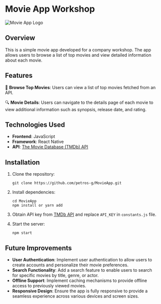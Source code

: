 
# Movie App Workshop
![Movie App Logo](https://images.unsplash.com/photo-1489599849927-2ee91cede3ba?q=80&w=2070&auto=format&fit=crop&ixlib=rb-4.0.3&ixid=M3wxMjA3fDB8MHxwaG90by1wYWdlfHx8fGVufDB8fHx8fA%3D%3D)


## Overview

This is a simple movie app developed for a company workshop. The app allows users to browse a list of top movies and view detailed information about each movie.

## Features

🎥 **Browse Top Movies**: Users can view a list of top movies fetched from an API.

🔍 **Movie Details**: Users can navigate to the details page of each movie to view additional information such as synopsis, release date, and rating.

## Technologies Used

- **Frontend**: JavaScript
- **Framework**: React Native
- **API**: [The Movie Database (TMDb) API](https://www.themoviedb.org/documentation/api)

## Installation

1. Clone the repository:

   ```
   git clone https://github.com/petros-g/MovieApp.git
   ```

2. Install dependencies:

   ```
   cd MovieApp
   npm install or yarn add
   ```

3. Obtain API key from [TMDb API](https://www.themoviedb.org/documentation/api) and replace `API_KEY` in `constants.js` file.

4. Start the server:

   ```
   npm start
   ```

## Future Improvements

- **User Authentication**: Implement user authentication to allow users to create accounts and personalize their movie preferences.
- **Search Functionality**: Add a search feature to enable users to search for specific movies by title, genre, or actor.
- **Offline Support**: Implement caching mechanisms to provide offline access to previously viewed movies.
- **Responsive Design**: Ensure the app is fully responsive to provide a seamless experience across various devices and screen sizes.


